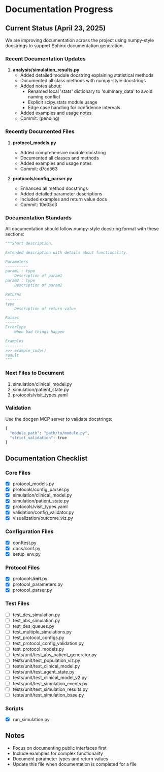# Documentation Progress

## Current Status (April 23, 2025)

We are improving documentation across the project using numpy-style docstrings to support Sphinx documentation generation.

### Recent Documentation Updates

1. **analysis/simulation_results.py**
   - Added detailed module docstring explaining statistical methods
   - Documented all class methods with numpy-style docstrings
   - Added notes about:
     - Renamed local 'stats' dictionary to 'summary_data' to avoid naming conflict
     - Explicit scipy.stats module usage
     - Edge case handling for confidence intervals
   - Added examples and usage notes
   - Commit: (pending)

### Recently Documented Files

1. **protocol_models.py**
   - Added comprehensive module docstring
   - Documented all classes and methods
   - Added examples and usage notes
   - Commit: d7cd563

2. **protocols/config_parser.py**  
   - Enhanced all method docstrings
   - Added detailed parameter descriptions
   - Included examples and return value docs
   - Commit: 10e05c3

### Documentation Standards

All documentation should follow numpy-style docstring format with these sections:

```python
"""Short description.

Extended description with details about functionality.

Parameters
----------
param1 : type
    Description of param1
param2 : type
    Description of param2

Returns
-------
type
    Description of return value

Raises
------
ErrorType
    When bad things happen

Examples
--------
>>> example_code()
result
"""
```

### Next Files to Document

1. simulation/clinical_model.py
2. simulation/patient_state.py  
3. protocols/visit_types.yaml

### Validation

Use the docgen MCP server to validate docstrings:
```python
{
  "module_path": "path/to/module.py",
  "strict_validation": true
}
```

## Documentation Checklist

### Core Files
- [x] protocol_models.py
- [x] protocols/config_parser.py  
- [x] simulation/clinical_model.py
- [x] simulation/patient_state.py
- [x] protocols/visit_types.yaml
- [x] validation/config_validator.py
- [x] visualization/outcome_viz.py

### Configuration Files
- [x] conftest.py
- [x] docs/conf.py
- [x] setup_env.py

### Protocol Files  
- [x] protocols/__init__.py
- [x] protocol_parameters.py
- [x] protocol_parser.py

### Test Files
- [ ] test_des_simulation.py
- [ ] test_abs_simulation.py
- [ ] test_des_queues.py
- [ ] test_multiple_simulations.py
- [ ] test_protocol_configs.py
- [ ] test_protocol_config_validation.py
- [ ] test_protocol_models.py
- [ ] tests/unit/test_abs_patient_generator.py
- [ ] tests/unit/test_population_viz.py
- [ ] tests/unit/test_clinical_model.py
- [ ] tests/unit/test_agent_state.py
- [ ] tests/unit/test_clinical_model_v2.py
- [ ] tests/unit/test_simulation_events.py
- [ ] tests/unit/test_simulation_results.py
- [ ] tests/unit/test_simulation_base.py

### Scripts
- [x] run_simulation.py

## Notes

- Focus on documenting public interfaces first
- Include examples for complex functionality
- Document parameter types and return values
- Update this file when documentation is completed for a file
